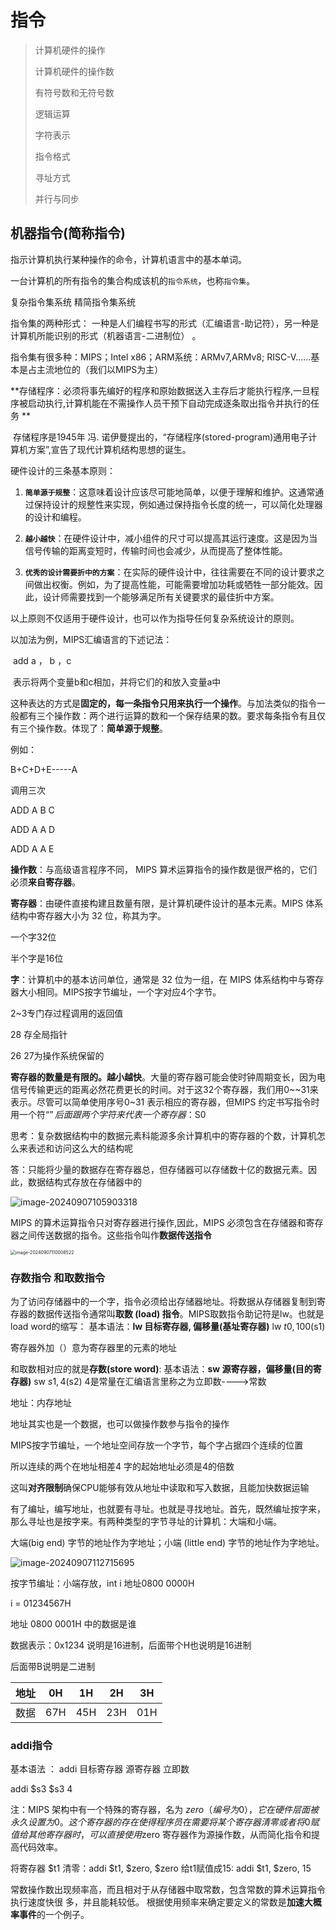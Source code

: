 # 指令

> 计算机硬件的操作
>
> 计算机硬件的操作数
>
> 有符号数和无符号数
>
> 逻辑运算
>
> 字符表示
>
> 指令格式
>
> 寻址方式
>
> 并行与同步

## 机器指令(简称指令)

指示计算机执行某种操作的命令，计算机语言中的基本单词。

一台计算机的所有指令的集合构成该机的`指令系统`，也称`指令集`。

复杂指令集系统   精简指令集系统

指令集的两种形式： 一种是人们编程书写的形式（汇编语言-助记符），另一种是计算机所能识别的形式（机器语言-二进制位） 。

指令集有很多种：MIPS；Intel x86；ARM系统：ARMv7,ARMv8;  RISC-V......基本是占主流地位的（我们以MIPS为主）

**存储程序：必须将事先编好的程序和原始数据送入主存后才能执行程序,一旦程序被启动执行,计算机能在不需操作人员干预下自动完成逐条取出指令并执行的任务 **                             

​           存储程序是1945年 冯. 诺伊曼提出的，“存储程序(stored-program)通用电子计算机方案”,宣告了现代计算机结构思想的诞生。

硬件设计的三条基本原则：

1. **`简单源于规整`**：这意味着设计应该尽可能地简单，以便于理解和维护。这通常通过保持设计的规整性来实现，例如通过保持指令长度的统一，可以简化处理器的设计和编程。

2. **`越小越快`**：在硬件设计中，减小组件的尺寸可以提高其运行速度。这是因为当信号传输的距离变短时，传输时间也会减少，从而提高了整体性能。

3. **`优秀的设计需要折中的方案`**：在实际的硬件设计中，往往需要在不同的设计要求之间做出权衡。例如，为了提高性能，可能需要增加功耗或牺牲一部分能效。因此，设计师需要找到一个能够满足所有关键要求的最佳折中方案。

以上原则不仅适用于硬件设计，也可以作为指导任何复杂系统设计的原则。



以加法为例，MIPS汇编语言的下述记法：

​                        add a ， b ，c

​						表示将两个变量b和c相加，并将它们的和放入变量a中

这种表达的方式是**固定的，每一条指令只用来执行一个操作**。与加法类似的指令一般都有三个操作数：两个进行运算的数和一个保存结果的数。要求每条指令有且仅有三个操作数。体现了：**简单源于规整**。

例如：

B+C+D+E-----A

调用三次

ADD  A  B  C

ADD   A  A  D

ADD   A   A   E



**操作数**：与高级语言程序不同， MIPS 算术运算指令的操作数是很严格的，它们必须**来自寄存器**。

**寄存器**：由硬件直接构建且数量有限，是计算机硬件设计的基本元素。MIPS 体系结构中寄存器大小为 32 位，称其为字。

一个字32位

半个字是16位

**字**：计算机中的基本访问单位，通常是 32 位为一组，在 MIPS 体系结构中与寄存器大小相同。MIPS按字节编址，一个字对应4个字节。

2~3专门存过程调用的返回值

28 存全局指针

26 27为操作系统保留的

**寄存器的数量是有限的。越小越快**。大量的寄存器可能会使时钟周期变长，因为电信号传输更远的距离必然花费更长的时间。对于这32个寄存器，我们用0~~31来表示。尽管可以简单使用序号0~31 表示相应的寄存器，但MIPS 约定书写指令时用一个符“$”后面跟两个字符来代表一个寄存器：$S0

思考：复杂数据结构中的数据元素科能源多余计算机中的寄存器的个数，计算机怎么来表述和访问这么大的结构呢

答：只能将少量的数据存在寄存器总，但存储器可以存储数十亿的数据元素。因此，数据结构式存放在存储器中的

![image-20240907105903318](C:\Users\20655\AppData\Roaming\Typora\typora-user-images\image-20240907105903318.png)

MIPS 的算术运算指令只对寄存器进行操作,因此，MIPS 必须包含在存储器和寄存器之间传送数据的指令。这些指令叫作**数据传送指令**



<img src="C:\Users\20655\AppData\Roaming\Typora\typora-user-images\image-20240907110006522.png" alt="image-20240907110006522" style="zoom:50%;" />

### 存数指令 和取数指令

为了访问存储器中的一个字，指令必须给出存储器地址。将数据从存储器复制到寄存器的数据传送指令通常叫**取数 (load) 指令**。MIPS取数指令助记符是lw。也就是load word的缩写：
基本语法：**lw 目标寄存器, 偏移量(基址寄存器)**
lw $t0, 100($s1)

寄存器外加（）意为寄存器里的元素的地址

和取数相对应的就是**存数(store word)**:
基本语法：**sw 源寄存器，偏移量(目的寄存器)**
sw $s1, 4($s2)    4是常量在汇编语言里称之为立即数---->常数

地址：内存地址

地址其实也是一个数据，也可以做操作数参与指令的操作

MIPS按字节编址，一个地址空间存放一个字节，每个字占据四个连续的位置

所以连续的两个在地址相差4   字的起始地址必须是4的倍数

这叫**对齐限制**确保CPU能够有效从地址中读取和写入数据，且能加快数据运输



有了编址，编写地址，也就要有寻址。也就是寻找地址。首先，既然编址按字来，那么寻址也是按字来。有两种类型的字节寻址的计算机：大端和小端。

大端(big end) 字节的地址作为字地址；小端 (little end) 字节的地址作为字地址。

![image-20240907112715695](C:\Users\20655\AppData\Roaming\Typora\typora-user-images\image-20240907112715695.png)

按字节编址：小端存放，int i 地址0800 0000H

i = 01234567H

地址 0800 0001H 中的数据是谁

数据表示：0x1234 说明是16进制，后面带个H也说明是16进制  

后面带B说明是二进制



| 地址 | 0H   | 1H   | 2H   | 3H   |
| ---- | ---- | ---- | ---- | ---- |
| 数据 | 67H  | 45H  | 23H  | 01H  |

### addi指令

基本语法 ： addi 目标寄存器    源寄存器   立即数

addi $s3 $s3 4

注：MIPS 架构中有一个特殊的寄存器，名为 $zero （编号为 0），它在硬件层面被永久设置为 0。这个寄存器的存在使得程序员在需要将某个寄存器清零或者将 0 赋值给其他寄存器时，可以直接使用$zero 寄存器作为源操作数，从而简化指令和提高代码效率。

将寄存器 $t1 清零：addi $t1, $zero, $zero
给t1赋值成15:            addi $t1, $zero, 15


常数操作数出现频率高，而且相对于从存储器中取常数，包含常数的算术运算指令执行速度快很
多，并且能耗较低。 根据使用频率来确定要定义的常数是**加速大概率事件**的一个例子。













